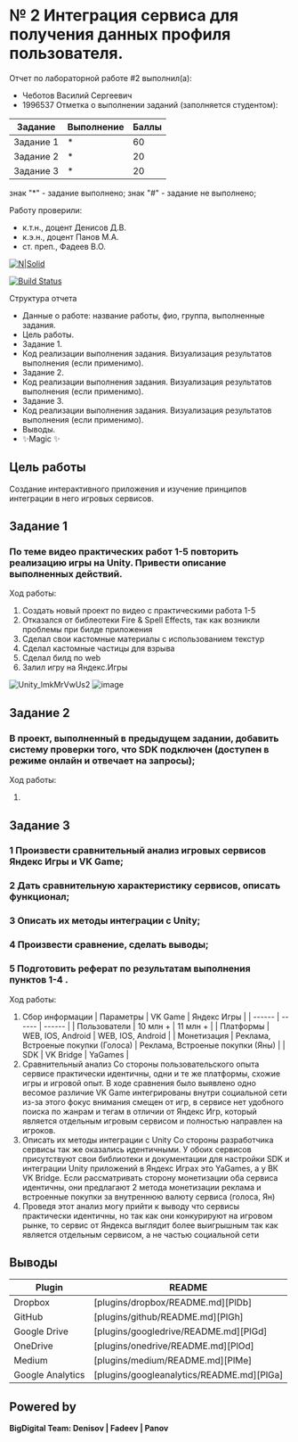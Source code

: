# № 2 Интеграция сервиса для получения данных профиля пользователя.
Отчет по лабораторной работе #2 выполнил(а):
- Чеботов Василий Сергеевич
- 1996537
Отметка о выполнении заданий (заполняется студентом):

| Задание | Выполнение | Баллы |
| ------ | ------ | ------ |
| Задание 1 | * | 60 |
| Задание 2 | * | 20 |
| Задание 3 | * | 20 |

знак "*" - задание выполнено; знак "#" - задание не выполнено;

Работу проверили:
- к.т.н., доцент Денисов Д.В.
- к.э.н., доцент Панов М.А.
- ст. преп., Фадеев В.О.

[![N|Solid](https://cldup.com/dTxpPi9lDf.thumb.png)](https://nodesource.com/products/nsolid)

[![Build Status](https://travis-ci.org/joemccann/dillinger.svg?branch=master)](https://travis-ci.org/joemccann/dillinger)

Структура отчета

- Данные о работе: название работы, фио, группа, выполненные задания.
- Цель работы.
- Задание 1.
- Код реализации выполнения задания. Визуализация результатов выполнения (если применимо).
- Задание 2.
- Код реализации выполнения задания. Визуализация результатов выполнения (если применимо).
- Задание 3.
- Код реализации выполнения задания. Визуализация результатов выполнения (если применимо).
- Выводы.
- ✨Magic ✨

## Цель работы
Создание интерактивного приложения и изучение принципов интеграции в него игровых сервисов.

## Задание 1
### По теме видео практических работ 1-5 повторить реализацию игры на Unity. Привести описание выполненных действий.

Ход работы:
1) Создать новый проект по видео с практическими работа 1-5
2) Отказался от библеотеки Fire & Spell Effects, так как возникли проблемы при билде приложения
3) Сделал свои кастомные материалы с использованием текстур
4) Сделал кастомные частицы для взрыва
5) Сделал билд по web
6) Залил игру на Яндекс.Игры

![Unity_lmkMrVwUs2](https://user-images.githubusercontent.com/83212097/193906327-957f9c89-2896-433c-b4b5-3c02846f9196.gif)
![image](https://user-images.githubusercontent.com/83212097/193908912-883d6bc2-15f7-490b-a767-f89b01483df0.png)


## Задание 2
### В проект, выполненный в предыдущем задании, добавить систему проверки того, что SDK подключен (доступен в режиме онлайн и отвечает на запросы);

Ход работы:

1)

## Задание 3
### 1 Произвести сравнительный анализ игровых сервисов Яндекс Игры и VK Game;
### 2 Дать сравнительную характеристику сервисов, описать функционал;
### 3 Описать их методы интеграции с Unity;
### 4 Произвести сравнение, сделать выводы;
### 5 Подготовить реферат по результатам выполнения пунктов 1-4 .

Ход работы:

1. Сбор информации
| Параметры | VK Game | Яндекс Игры |
| ------ | ------ | ------ |
| Пользователи | 10 млн + | 11 млн + |
| Платформы | WEB, IOS, Android | WEB, IOS, Android | 
| Монетизация | Реклама, Встроеные покупки (Голоса) | Реклама, Встроеные покупки (Яны) |
| SDK | VK Bridge  | YaGames |
2. Сравнительный анализ
  Со стороны пользовательского опыта сервисе практически идентичны, одни и те же платформы, схожие игры и игровой опыт. В ходе сравнения было выявлено одно весомое различие VK Game интегрированы внутри социальной сети из-за этого фокус внимания смещен от игр, в сервисе нет удобного поиска по жанрам и тегам в отличии от Яндекс Игр, который является отдельным игровым сервисом и полностью направлен на игроков.
 3. Описать их методы интеграции с Unity
  Со стороны разработчика сервисы так же оказались идентичными. У обоих сервисов присутствуют свои библиотеки и документации для настройки SDK и интеграции Unity приложений в Яндекс Играх это YaGames, а у ВК VK Bridge. Если рассматривать сторону монетизации оба сервиса идентичны, они предлагают 2 метода монетизации реклама и встроенные покупки за внутреннюю валюту сервиса (голоса, Ян)
 4. Проведя этот анализ могу прийти к выводу что сервисы практически идентичны, но так как они конкурируют на игровом рынке, то сервис от Яндекса выглядит более выигрышным так как является отдельным сервисом, а не частью социальной сети


## Выводы

| Plugin | README |
| ------ | ------ |
| Dropbox | [plugins/dropbox/README.md][PlDb] |
| GitHub | [plugins/github/README.md][PlGh] |
| Google Drive | [plugins/googledrive/README.md][PlGd] |
| OneDrive | [plugins/onedrive/README.md][PlOd] |
| Medium | [plugins/medium/README.md][PlMe] |
| Google Analytics | [plugins/googleanalytics/README.md][PlGa] |

## Powered by

**BigDigital Team: Denisov | Fadeev | Panov**
